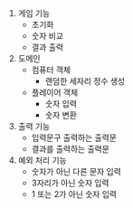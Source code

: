 1. 게임 기능
    - 초기화
    - 숫자 비교
    - 결과 출력
2. 도메인
    - 컴퓨터 객체
      - 랜덤한 세자리 정수 생성
    - 플레이어 객체
      - 숫자 입력
      - 숫자 변환
3. 출력 기능
    - 입력문구 출력하는 출력문
    - 결과를 출력하는 출력문 
4. 예외 처리 기능
    - 숫자가 아닌 다른 문자 입력
    - 3자리가 아닌 숫자 입력
    - 1 또는 2가 아닌 숫자 입력